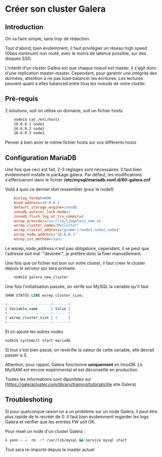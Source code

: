 # Créer son cluster Galera

## Introduction

On va faire simple, sans trop de rédaction.

Tout d'abord, bien évidemment, il faut privilégier un réseau high speed
(Gbps minimum) non routé, avec le moins de latence possible, sur des
disques SSD.

L'intérêt d'un cluster Galera est que chaque noeud est master, il
s'agit donc d'une replication master-master. Cependant, pour garantir
une intégrité des données, attention à ne pas load-balancer les
écritures. Les lectures peuvent quant à elles balanced entre tous les
noeuds de votre cluster.

## Pré-requis

2 solutions, soit on utilise un domaine, soit un fichier hosts.

```bash
    node1$ cat /etc/hosts
    10.0.0.1 node1
    10.0.0.2 node2
    10.0.0.3 node2
```

Penser à bien avoir le même fichier hosts sur vos différents hosts

## Configuration MariaDB

Une fois que ceci est fait, 2-3 réglages sont nécessaires. Il faut bien
évidemment installe le package galera. Par défaut, les modifications
s'effectueront dans le fichier
**/etc/mysql/mariadb.conf.d/60-galera.cnf**

Voilà à quoi ce dernier doit ressembler (pour le node1)

```ini
    binlog_format=ROW
    bind-address=10.0.0.1
    default_storage_engine=innodb
    innodb_autoinc_lock_mode=2
    innodb_flush_log_at_trx_commit=0
    wsrep_provider=/usr/lib/libgalera_smm.so
    wsrep_cluster_name="MyCluster"
    wsrep_cluster_address="gcomm://node1,node2,node3"
    wsrep_node_address="10.0.0.1"
    wsrep_sst_method=rsync
```

Le wsrep_node_address n'est pas obligatoire, cependant, il se peut que
l'adresse soit mal '"devinée'", je préfère donc la fixer manuellement.

Une fois que ce fichier est bon sur votre cluster, il faut créer le
cluster depuis le serveur qui sera primaire.

```bash
    node1$ galera_new_cluster
```

Une fois l'initialisation passée, on vérife sur MySQL la variable
qu'il faut

<!-- markdownlint-disable MD046 -->
```sql
SHOW STATUS LIKE wsrep_cluster_size;

+--------------------+-------+
| Variable_name      | Value |
+--------------------+-------+
| wsrep_cluster_size | 1     |
+--------------------+-------+
```
<!-- markdownlint-enable MD046 -->

Et on ajoute les autres nodes

```bash
node2$ systemctl start mariadb
```

Si tout s'est bien passé, on revérifie la valeur de cette variable,
elle devrait passer a 3.

Attention, pour rappel, Galera fonctionne **uniquement** en InnoDB. Le
MyISAM est encore expérimental et est déconseillé en production.

Toutes les informations sont diponibles sur
[https://galeracluster.com/library/training/tutorials](le site Galera)

## Troubleshoting

Si pour quelconque raison on a un problème sur un node Galera, il peut
être plus rapide de le recréér de 0. Il faut bien évidemment regarder
les logs Galera et vérifier que les entrées FW soit OK.

Pour reset un node d'un cluster Galera :

```bash
λ yann ~ →  rm -rf /var/lib/mysql && service mysql start
```

Tout sera re-importé depuis le master actuel
